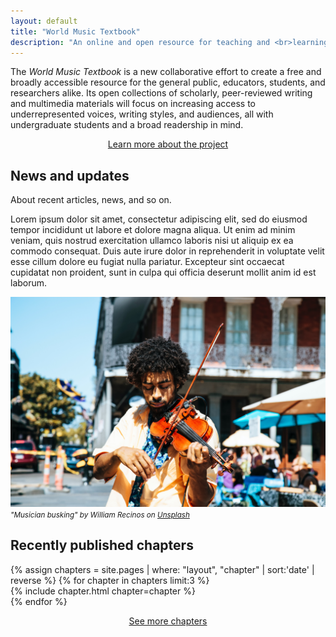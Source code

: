 ```yaml
---
layout: default
title: "World Music Textbook"
description: "An online and open resource for teaching and <br>learning ethnomusicology and musicology"
---
```

The *World Music Textbook* is a new collaborative effort to create a free and broadly accessible resource for the general public, educators, students, and researchers alike. Its open collections of scholarly, peer-reviewed writing and multimedia materials will focus on increasing access to underrepresented voices, writing styles, and audiences, all with undergraduate students and a broad readership in mind.

<center>
  <a href="{{ site.baseurl }}/about/" class="btn">Learn more about the project</a>
</center>

## News and updates

About recent articles, news, and so on.

Lorem ipsum dolor sit amet, consectetur adipiscing elit, sed do eiusmod tempor incididunt ut labore et dolore magna aliqua. Ut enim ad minim veniam, quis nostrud exercitation ullamco laboris nisi ut aliquip ex ea commodo consequat. Duis aute irure dolor in reprehenderit in voluptate velit esse cillum dolore eu fugiat nulla pariatur. Excepteur sint occaecat cupidatat non proident, sunt in culpa qui officia deserunt mollit anim id est laborum.

!["Musician busking"](assets/images/william-recinos-nola-violin-unsplash.jpg)
<small>*"Musician busking" by William Recinos on [Unsplash](https://unsplash.com/@iwillbmm)*</small>

## Recently published chapters

<div id = "itemList">
    {% assign chapters = site.pages | where: "layout", "chapter" | sort:'date' | reverse %}
    {% for chapter in chapters limit:3 %}
      <div class = "item">
        {% include chapter.html chapter=chapter %}
      </div>
    {% endfor %}
</div>

<p>
<center>
  <a href="{{ site.baseurl }}/chapters/" class="btn">See more chapters</a>
</center>
</p>

